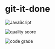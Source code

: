 # git-it-done

![JavaScript](https://badges.aleen42.com/src/javascript.svg)

![quality score](https://api.codiga.io/project/33244/score/svg)

![code grade](https://api.codiga.io/project/33244/status/svg)
